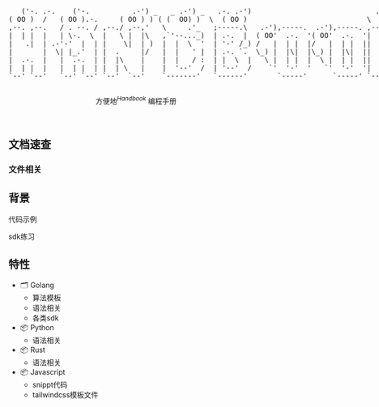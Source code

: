 <p align='center'>
  <pre style="float:left;">
   ('-. .-.    ('-.          .-') _   _ .-') _   .-. .-')                             .-. .-')
( OO )  /   ( OO ).-.     ( OO ) ) ( (  OO) )  \  ( OO )                            \  ( OO )
,--. ,--.   / . --. / ,--./ ,--,'   \     .'_   ;-----.\   .-'),-----.  .-'),-----. ,--. ,--.
|  | |  |   | \-.  \  |   \ |  |\   ,`'--..._)  | .-.  |  ( OO'  .-.  '( OO'  .-.  '|  .'   /
|   .|  | .-'-'  |  | |    \|  | )  |  |  \  '  | '-' /_) /   |  | |  |/   |  | |  ||      /,
|       |  \| |_.'  | |  .     |/   |  |   ' |  | .-. `.  \_) |  |\|  |\_) |  |\|  ||     ' _)
|  .-.  |   |  .-.  | |  |\    |    |  |   / :  | |  \  |   \ |  | |  |  \ |  | |  ||  .   \
|  | |  |   |  | |  | |  | \   |    |  '--'  /  | '--'  /    `'  '-'  '   `'  '-'  '|  |\   \
`--' `--'   `--' `--' `--'  `--'    `-------'   `------'       `-----'      `-----' `--' '--'
  </pre>
</p>

<p align='center'>
方便地<sup><em>Handbook</em></sup> 编程手册
<br> 
</p>
<br>

## 文档速查

### 文件相关

## 背景

代码示例

sdk练习

## 特性

- 🗂 Golang
    - 算法模板
    - 语法相关
    - 各类sdk
- 📦 Python
    - 语法相关
- 📦 Rust
    - 语法相关
- 📦 Javascript
    - snippt代码
    - tailwindcss模板文件
